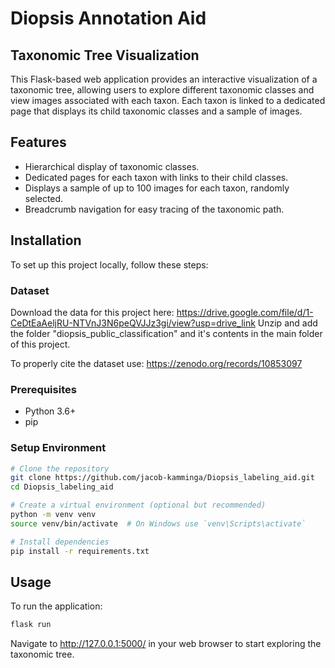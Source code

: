# Diopsis Annotation Aid 
## Taxonomic Tree Visualization

This Flask-based web application provides an interactive visualization of a taxonomic tree, allowing users to explore different taxonomic classes and view images associated with each taxon. Each taxon is linked to a dedicated page that displays its child taxonomic classes and a sample of images.

## Features

- Hierarchical display of taxonomic classes.
- Dedicated pages for each taxon with links to their child classes.
- Displays a sample of up to 100 images for each taxon, randomly selected.
- Breadcrumb navigation for easy tracing of the taxonomic path.

## Installation
To set up this project locally, follow these steps:

### Dataset
Download the data for this project here: https://drive.google.com/file/d/1-CeDtEaAeljRU-NTVnJ3N6peQVJJz3gi/view?usp=drive_link
Unzip and add the folder "diopsis_public_classification" and it's contents in the main folder of this project.

To properly cite the dataset use: https://zenodo.org/records/10853097

### Prerequisites

- Python 3.6+
- pip

### Setup Environment

```bash
# Clone the repository
git clone https://github.com/jacob-kamminga/Diopsis_labeling_aid.git
cd Diopsis_labeling_aid

# Create a virtual environment (optional but recommended)
python -m venv venv
source venv/bin/activate  # On Windows use `venv\Scripts\activate`

# Install dependencies
pip install -r requirements.txt
```

## Usage
To run the application:

```bash
flask run
```
Navigate to http://127.0.0.1:5000/ in your web browser to start exploring the taxonomic tree.
